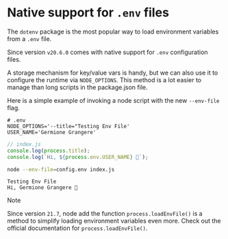 # Native support for `.env` files

The `dotenv` package is the most popular way to load environment variables from a `.env` file.

Since version `v20.6.0` comes with native support for `.env` configuration files.

A storage mechanism for key/value vars is handy, but we can also use it to configure the runtime via `NODE_OPTIONS`. This method is a lot easier to manage than long scripts in the package.json file.

Here is a simple example of invoking a node script with the new `--env-file` flag.

```text
# .env
NODE_OPTIONS='--title="Testing Env File'
USER_NAME='Germione Grangere'
```

```javascript
// index.js
console.log(process.title);
console.log(`Hi, ${process.env.USER_NAME} 👋`);
```

```bash
node --env-file=config.env index.js
```

```text
Testing Env File
Hi, Germione Grangere 👋
```

> [!NOTE]
> Since version `21.7`, node add the function `process.loadEnvFile()` is a method to simplify loading environment variables even more. Check out the official documentation for `process.loadEnvFile()`.

